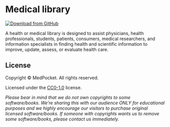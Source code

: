 # Medical library

[![Download from GitHub](https://img.shields.io/github/repo-size/MedPocket/medlib?logo=github&label=Download)](https://github.com/MedPocket/medlib/archive/refs/heads/main.zip)

A health or medical library is designed to assist physicians, health professionals, students,
patients, consumers, medical researchers, and information specialists in finding health and
scientific information to improve, update, assess, or evaluate health care.

## License

Copyright &copy; MedPocket. All rights reserved.

Licensed under the [CC0-1.0](LICENSE) license.

*Please bear in mind that we do not own copyrights to some software/books. We’re sharing this
with our audience ONLY for educational purposes and we highly encourage our visitors to purchase
original licensed software/books. If someone with copyrights wants us to remove some software/books,
please contact us immediately.*
